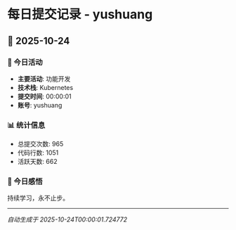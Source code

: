 # 每日提交记录 - yushuang

## 📅 2025-10-24

### 🎯 今日活动
- **主要活动**: 功能开发
- **技术栈**: Kubernetes
- **提交时间**: 00:00:01
- **账号**: yushuang

### 📊 统计信息
- 总提交次数: 965
- 代码行数: 1051
- 活跃天数: 662

### 💭 今日感悟
持续学习，永不止步。

---
*自动生成于 2025-10-24T00:00:01.724772*
